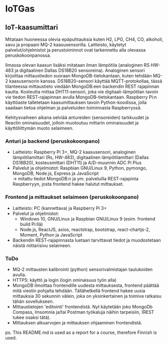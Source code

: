 # IoTGas
## IoT-kaasumittari 
Mitataan huoneessa olevia epäpuhtauksia kuten H2, LPG, CH4, CO, alkoholi, savu ja propaani MQ-2 kaasusensorilla. Laitteisto, käytetyt palvelut/ohjelmistot ja perustoiminnot ovat tarkennettu alla olevassa peruskokoonpanossa.

Ilmassa olevan kaasun lisäksi mitataan ilman lämpötila (analoginen RS HW-483 ja digitaalinen Dallas DS18B20 sensoreina). Analoginen sensori kirjoittaa mittaustiedon suoraan MongoDB-tietokantaan, kuten tehdään MQ-2 kaasusensorin kanssa. DS18B20-sensori käyttää MQTT-protokollaa, tässä tilanteessa mittaustieto viedään MongoDB:een backendin REST rajapinnan kautta. Kosteutta mittaa DHT11-sensori, joka vie digitaali-lämpötilan tavoin vie tiedon REST-rajapinnan avulla MongoDB-tietokantaan. Raspberry Pi:n käyttöaste talletetaan kaasumittauksen tavoin Python-koodissa, jolla saadaan tietoa ohjelman ja palveluiden toiminnasta Raspberryssä. 

Kehitysvaiheen aikana selviää antureiden (sensoreiden) tarkkuudet ja Reactin ominaisuudet, jolloin muotoutuu mittarin ominaisuudet ja käyttöliittymän muoto selaimeen.   

### Anturi ja backend (peruskokoonpano)
- Laitteisto: Raspberry Pi 3+, MQ-2 kaasusensori, analoginen lämpötilamittari (Rs, HW-483), digitaalinen lämpötilamittari (Dallas DS18B20), kosteusmittari (DHT11) ja A/D-muunnin ADC Pi Plus
- Palvelut ja ohjelmistot: Raspbian GNU/Linux 9, Python, pymongo, MongoDB, Node.js, Express ja JavaScript  
-> mitattu tiedot MongoDB:n ja ym. palveluilla REST-rajapinta Raspberryyn, josta frontend hakee halutut mittaukset.  

### Frontend ja mittaukset selaimeen (peruskokoonpano)
- Laitteisto: PC (kannettava) ja Raspberry Pi 3+ 
- Palvelut ja ohjelmistot: 
  - Windows 10, GNU/Linux ja Raspbian GNU/Linux 9 (esim. frontend build Pi:llä)
  - Node.js, ReactJS, axios, reactstrap, bootstrap, react-chartjs-2, Moment, Python ja JavaScript 
- Backendin REST-rajapinnasta luetaan tarvittavat tiedot ja muodostetaan näistä mittarisivu selaimeen.
 
### ToDo
- MQ-2 mittausten kalibrointi (python) sensorivalmistajan taulukoiden avulla. 
- HTTPS: käyttö ja login (login ominaisuus työn alla)
- MongoDB ilmoittaa frontendille uudesta mittauksesta, frontend päättää mitä viestin pohjalta tehdään. 
  Tällähetkellä frontend hakee uusia mittauksia 30 sekunnin välein, joka on yksinkertainen ja toimiva ratkaisu tähän sovellukseen. 
- Mittaustietojen 'editointi' frontendistä. Nyt käytetään joko MongoDb Compass, Imsomnia ja/tai Postman työkaluja näihin tarpeisiin, (REST tukee osaksi tätä).
- Mittauksen alkuarvojen ja mittauksen ohjaaminen frontendistä.

ps. This README.md is used as a report for a course, therefore Finnish is used. 

